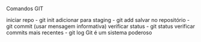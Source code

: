 Comandos GIT

iniciar repo                        - git init
adicionar para staging              - git add
salvar no repositório               - git commit (usar mensagem informativa)
verificar status                    - git status
verificar commits mais recentes     - git log
Git é um sistema poderoso